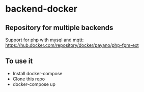 # backend-docker

## Repository for multiple backends

Support for php with mysql and mqtt: https://hub.docker.com/repository/docker/payano/php-fpm-ext

## To use it
- Install docker-compose
- Clone this repo
- docker-compose up
